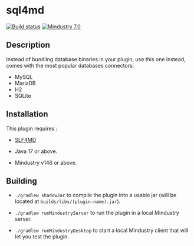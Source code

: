 # sql4md

[![Build status](https://github.com/xpdustry/sql4md/actions/workflows/build.yml/badge.svg?branch=master&event=push)](https://github.com/xpdustry/sql4md/actions/workflows/build.yml)
[![Mindustry 7.0](https://img.shields.io/badge/Mindustry-7.0-ffd37f)](https://github.com/Anuken/Mindustry/releases)

## Description

Instead of bundling database binaries in your plugin, use this one instead, comes with the most popular databases connectors:

- MySQL
- MariaDB
- H2
- SQLite

## Installation

This plugin requires :

- [SLF4MD](https://github.com/xpdustry/slf4md)

- Java 17 or above.

- Mindustry v146 or above.

## Building

- `./gradlew shadowJar` to compile the plugin into a usable jar (will be located
  at `builds/libs/(plugin-name).jar`).

- `./gradlew runMindustryServer` to run the plugin in a local Mindustry server.

- `./gradlew runMindustryDesktop` to start a local Mindustry client that will let you test the plugin.
